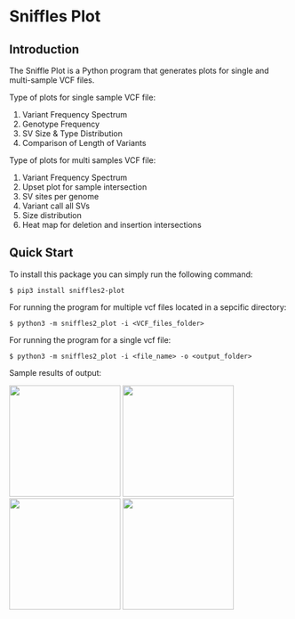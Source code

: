 # Sniffles Plot

## Introduction

The Sniffle Plot is a Python program that generates plots for single and multi-sample VCF files.

Type of plots for single sample VCF file:

1. Variant Frequency Spectrum
2. Genotype Frequency
3. SV Size & Type Distribution
4. Comparison of Length of Variants

Type of plots for multi samples VCF file:
    
1. Variant Frequency Spectrum
2. Upset plot for sample intersection
3. SV sites per genome
4. Variant call all SVs
5. Size distribution
6. Heat map for deletion and insertion intersections



## Quick Start
To install this package you can simply run the following command:
```
$ pip3 install sniffles2-plot
```

For running the program for multiple vcf files located in a sepcific directory:
```
$ python3 -m sniffles2_plot -i <VCF_files_folder>
``` 
     
For running the program for a single vcf file:
```
$ python3 -m sniffles2_plot -i <file_name> -o <output_folder>
```
Sample results of output:

<img src="./pictures/del_ins_type_size.jpg" width="200" height="200">
<img src="./pictures/hetamap.jpg" width="200" height="200">

<img src="./pictures/length_variant.jpg" width="200" height="200">
<img src="./pictures/sample_upset.png" width="200" height="200">


